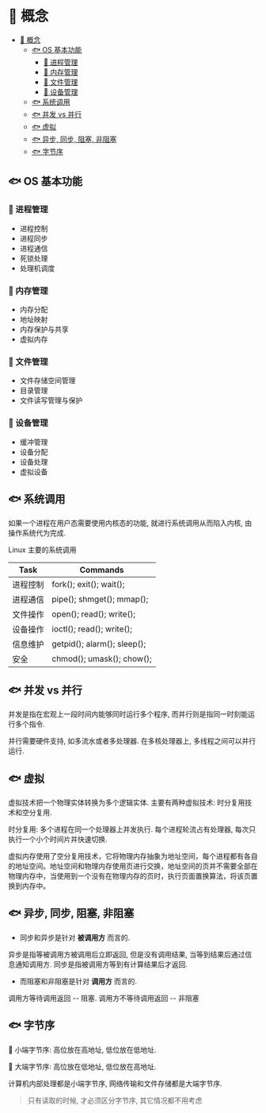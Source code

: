 # :whale: 概念

<!-- TOC -->

- [:whale: 概念](#whale-概念)
  - [:fish: OS 基本功能](#fish-os-基本功能)
    - [:honeybee: 进程管理](#honeybee-进程管理)
    - [:honeybee: 内存管理](#honeybee-内存管理)
    - [:honeybee: 文件管理](#honeybee-文件管理)
    - [:honeybee: 设备管理](#honeybee-设备管理)
  - [:fish: 系统调用](#fish-系统调用)
  - [:fish: 并发 vs 并行](#fish-并发-vs-并行)
  - [:fish: 虚拟](#fish-虚拟)
  - [:fish: 异步, 同步, 阻塞, 非阻塞](#fish-异步-同步-阻塞-非阻塞)
  - [:fish: 字节序](#fish-字节序)

<!-- /TOC -->

## :fish: OS 基本功能

### :honeybee: 进程管理

- 进程控制
- 进程同步
- 进程通信
- 死锁处理
- 处理机调度

### :honeybee: 内存管理

- 内存分配
- 地址映射
- 内存保护与共享
- 虚拟内存

### :honeybee: 文件管理

- 文件存储空间管理
- 目录管理
- 文件读写管理与保护

### :honeybee: 设备管理

- 缓冲管理
- 设备分配
- 设备处理
- 虚拟设备

## :fish: 系统调用

如果一个进程在用户态需要使用内核态的功能, 就进行系统调用从而陷入内核, 由操作系统代为完成.

Linux 主要的系统调用

| Task     | Commands                    |
| -------- | --------------------------- |
| 进程控制 | fork(); exit(); wait();     |
| 进程通信 | pipe(); shmget(); mmap();   |
| 文件操作 | open(); read(); write();    |
| 设备操作 | ioctl(); read(); write();   |
| 信息维护 | getpid(); alarm(); sleep(); |
| 安全     | chmod(); umask(); chow();   |

## :fish: 并发 vs 并行

并发是指在宏观上一段时间内能够同时运行多个程序, 而并行则是指同一时刻能运行多个指令.

并行需要硬件支持, 如多流水或者多处理器. 在多核处理器上, 多线程之间可以并行运行.

## :fish: 虚拟

虚拟技术把一个物理实体转换为多个逻辑实体.
主要有两种虚拟技术: 时分复用技术和空分复用.

时分复用: 多个进程在同一个处理器上并发执行. 每个进程轮流占有处理器, 每次只执行一个小个时间片并快速切换.

虚拟内存使用了空分复用技术，它将物理内存抽象为地址空间，每个进程都有各自的地址空间。地址空间和物理内存使用页进行交换，地址空间的页并不需要全部在物理内存中，当使用到一个没有在物理内存的页时，执行页面置换算法，将该页置换到内存中。

## :fish: 异步, 同步, 阻塞, 非阻塞

- 同步和异步是针对 **被调用方** 而言的.

异步是指等被调用方被调用后立即返回, 但是没有调用结果, 当等到结果后通过信息通知调用方.
同步是指被调用方等到有计算结果后才返回.

- 而阻塞和非阻塞是针对 **调用方** 而言的.

调用方等待调用返回 -- 阻塞.
调用方不等待调用返回 -- 非阻塞

## :fish: 字节序

:herb: 小端字节序: 高位放在高地址, 低位放在低地址.

:herb: 大端字节序: 高位放在低地址, 低位放在高地址.

计算机内部处理都是小端字节序, 网络传输和文件存储都是大端字节序.

> 只有读取的时候, 才必须区分字节序, 其它情况都不用考虑